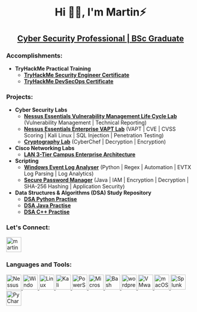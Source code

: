 <h1 align="center">Hi 👐🏾, I'm Martin⚡</h1>
<h2 align="center"><a href="https://www.linkedin.com/in/martinmathurine/">Cyber Security Professional | BSc Graduate</a> </h2> <!-- Change this to Cyber Security Professional in time 🤞🏽 -->

<h3>Accomplishments:</h3>

- <b>TryHackMe Practical Training</b>
  - [**TryHackMe Security Engineer Certificate**](https://tryhackme.com/certificate/THM-LRAPAKTJWS)
  - [**TryHackMe DevSecOps Certificate**](https://tryhackme.com/certificate/THM-V2OGMXQ3ST)

<h3>Projects:</h3>

- <b>Cyber Security Labs</b>
  - [**Nessus Essentials Vulnerability Management Life Cycle Lab**](https://github.com/martinmathurine/Security-Audit) (Vulnerability Management | Technical Reporting)
  - [**Nessus Essentials Enterprise VAPT Lab**](https://github.com/martinmathurine/Website-Security) (VAPT | CVE | CVSS Scoring | Kali Linux | SQL Injection | Penetration Testing)
  - [**Cryptography Lab**](https://github.com/martinmathurine/Cryptography-Decryption-CyberChef-Lab) (CyberChef | Decryption | Encryption)
- <b>Cisco Networking Labs</b>
  - [**LAN 3-Tier Campus Enterprise Architecture**](https://github.com/martinmathurine/LAN-3-Tier-Architecture)
- <b>Scripting</b> 
  - [**Windows Event Log Analyser**](https://github.com/martinmathurine/Windows-Event-Log-Analyser) (Python | Regex | Automation | EVTX Log Parsing | Log Analytics)
  - [**Secure Password Manager**](https://github.com/martinmathurine/Secure-Password-Manager) (Java | IAM | Encryption | Decryption | SHA-256 Hashing | Application Security)
- <b>Data Structures & Algorithms (DSA) Study Repository</b>
  - [**DSA Python Practise**](https://github.com/martinmathurine/Python-Practice)
  - [**DSA Java Practise**](https://github.com/martinmathurine/Java-Practice)
  - [**DSA C++ Practise**](https://github.com/martinmathurine/CPlusPlus-Practice)
  <!--  - <b>Full Stack Web Applications (NodeJS, React, Azure, WordPress, Generative AI, LLM and Machine Learning Components)</b>
  - [PLACEHOLDER ⛈️](https://github.com/martinmathurine/Full-Stack-Web-App-1) -->
<!-- - <b>PowerShell</b>
  - [PLACEHOLDER ⛈️](https://github.com/martinmathurine/PowerShell-1) -->

<h3>Let's Connect:</h3>
  <a href="https://linkedin.com/in/martinmathurine" target="_blank" rel="noreferrer"> <img src="https://img.icons8.com/fluency/512/linkedin.png" alt="martinmathurine" width="40" height="40"/> </a>

<h3 align="left">Languages and Tools:</h3>
<p align="left"> 
  <!--  <a href="https://www.python.org" target="_blank" rel="noreferrer"> <img src="https://raw.githubusercontent.com/devicons/devicon/master/icons/python/python-original.svg" alt="python" width="40" height="40"/> </a>
  <a href="https://www.java.org" target="_blank" rel="noreferrer"> <img src="https://raw.githubusercontent.com/devicons/devicon/master/icons/java/java-original.svg" alt="java" width="40" height="40"/> </a>
  <a href="https://isocpp.org" target="_blank" rel="noreferrer"> <img src="https://img.icons8.com/color/512/c-plus-plus-logo.png" alt="C++" width="40" height="40"/> </a>
  <a href="https://www.php.net" target="_blank" rel="noreferrer"> <img src="https://raw.githubusercontent.com/devicons/devicon/master/icons/php/php-original.svg" alt="php" width="40" height="40"/> </a>
  <a href="https://developer.mozilla.org/en-US/docs/Web/JavaScript" target="_blank" rel="noreferrer"> <img src="https://raw.githubusercontent.com/devicons/devicon/master/icons/javascript/javascript-original.svg" alt="javascript" width="40" height="40"/> </a>
  <a href="https://nodejs.org" target="_blank" rel="noreferrer"> <img src="https://img.icons8.com/fluency/512/node-js.png" alt="nodejs" width="40" height="40"/> </a>
  <a href="https://reactjs.org/" target="_blank" rel="noreferrer"> <img src="https://raw.githubusercontent.com/devicons/devicon/master/icons/react/react-original-wordmark.svg" alt="react" width="40" height="40"/> </a>
  <a href="https://developer.mozilla.org/en-US/docs/Web/HTML" target="_blank" rel="noreferrer"><img src="https://img.icons8.com/color/512/html-5.png" alt="HTML" width="40" height="40"/> </a>
  <a href="https://developer.mozilla.org/en-US/docs/Web/CSS" target="_blank" rel="noreferrer"><img src="https://img.icons8.com/color/512/css3.png" alt="CSS" width="40" height="40"/> </a>
  <a href="https://tailwindcss.com/" target="_blank" rel="noreferrer"> <img src="https://github.com/martinmathurine/martinmathurine/assets/42855193/1a9c247f-acfd-4771-91e6-4bd77a227238" alt="Tailwind CSS" width="40" height="40"/> </a>
  <a href="https://www.mysql.com/" target="_blank" rel="noreferrer"> <img src="https://raw.githubusercontent.com/devicons/devicon/master/icons/mysql/mysql-original-wordmark.svg" alt="mysql" width="40" height="40"/> </a> -->

  <a href="https://www.tenable.com/products/nessus" target="_blank" rel="noreferrer"> <img src="https://img.icons8.com/ios/452/biohazard.png" alt="Nessus Tenable" width="40" height="40"/> </a>
  <a href="https://www.microsoft.com/en-us/windows/windows-11" target="_blank" rel="noreferrer"><img src="https://img.icons8.com/color/512/windows-11.png" alt="Windows 11" width="40" height="40"/> </a>
  <a href="https://www.linux.org/" target="_blank" rel="noreferrer"> <img src="https://img.icons8.com/color/512/linux.png" alt="Linux" width="40" height="40"/> </a>
  <a href="https://www.kali.org/" target="_blank" rel="noreferrer"> <img src="https://img.icons8.com/color/512/kali-linux.png" alt="Kali Linux" width="40" height="40"/> </a>
  <a href="https://docs.microsoft.com/en-us/powershell/" target="_blank" rel="noreferrer"> <img src="https://img.icons8.com/fluency/512/powershell.png" alt="PowerShell" width="40" height="40"/> </a>
  <a href="https://azure.microsoft.com/" target="_blank" rel="noreferrer"> <img src="https://img.icons8.com/fluency/512/azure-1.png" alt="Microsoft Azure" width="40" height="40"/> </a>
  <a href="https://www.gnu.org/software/bash/" target="_blank" rel="noreferrer"> <img src="https://img.icons8.com/fluency/512/console.png" alt="Bash" width="40" height="40"/> </a>
  <a href="https://wordpress.org" target="_blank" rel="noreferrer"> <img src="https://cdn-icons-png.flaticon.com/512/174/174881.png" alt="wordpress" width="40" height="40"/> </a>
  <a href="https://www.vmware.com/" target="_blank" rel="noreferrer"><img src="https://img.icons8.com/color/512/vmware.png" alt="VMware" width="40" height="40"/> </a>
  <a href="https://www.apple.com/macos/" target="_blank" rel="noreferrer"><img src="https://img.icons8.com/fluency/512/mac-os.png" alt="macOS" width="40" height="40"/> </a> 
  <a href="https://www.splunk.com/" target="_blank" rel="noreferrer"> <img src="https://img.icons8.com/color/452/splunk.png" alt="Splunk" width="40" height="40"/> </a>
  <a href="https://www.jetbrains.com/pycharm/" target="_blank" rel="noreferrer"> <img src="https://img.icons8.com/color/452/pycharm.png" alt="PyCharm" width="40" height="40"/> </a>
    <!--  <a href="https://www.jetbrains.com/phpstorm/" target="_blank" rel="noreferrer"> <img src="https://github.com/martinmathurine/martinmathurine/assets/42855193/3206dff3-7cec-49a8-aaf3-0960fafe21e9" alt="PHPStorm" width="40" height="40"/> </a> -->

  <!--  <a href="https://www.typescriptlang.org/" target="_blank" rel="noreferrer"> <img src="https://raw.githubusercontent.com/devicons/devicon/master/icons/typescript/typescript-original.svg" alt="typescript" width="40" height="40"/> </a> 
  <a href="https://www.mongodb.com/" target="_blank" rel="noreferrer"> <img src="https://raw.githubusercontent.com/devicons/devicon/master/icons/mongodb/mongodb-original-wordmark.svg" alt="mongodb" width="40" height="40"/> </a> 
  <a href="https://www.postgresql.org" target="_blank" rel="noreferrer"> <img src="https://raw.githubusercontent.com/devicons/devicon/master/icons/postgresql/postgresql-original-wordmark.svg" alt="postgresql" width="40" height="40"/> </a> 
  <a href="https://redux.js.org" target="_blank" rel="noreferrer"> <img src="https://raw.githubusercontent.com/devicons/devicon/master/icons/redux/redux-original.svg" alt="redux" width="40" height="40"/> </a>
  <a href="https://webpack.js.org" target="_blank" rel="noreferrer"> <img src="https://raw.githubusercontent.com/devicons/devicon/d00d0969292a6569d45b06d3f350f463a0107b0d/icons/webpack/webpack-original-wordmark.svg" alt="webpack" width="40" height="40"/> </a> -->
</p>

<!--
**martinmathurine/martinmathurine** is a ✨ _special_ ✨ repository because its `README.md` (this file) appears on your GitHub profile.

Here are some ideas to get you started:

- 🔭 I’m currently working on ...
- 🌱 I’m currently learning ...
- 👯 I’m looking to collaborate on ...
- 🤔 I’m looking for help with ...
- 💬 Ask me about ...
- 📫 How to reach me: ...
- 😄 Pronouns: ...
- ⚡ Fun fact: ...
-->
